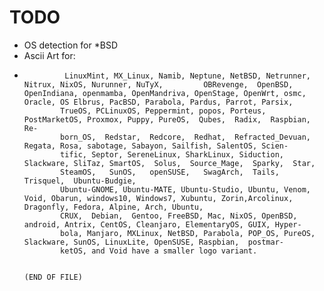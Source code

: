 # TODO
* OS detection for *BSD
* Ascii Art for:
*              LinuxMint, MX_Linux, Namib, Neptune, NetBSD, Netrunner, Nitrux, NixOS, Nurunner, NuTyX,         OBRevenge,  OpenBSD,  OpenIndiana, openmamba, OpenMandriva, OpenStage, OpenWrt, osmc, Oracle, OS Elbrus, PacBSD, Parabola, Pardus, Parrot, Parsix,
              TrueOS, PCLinuxOS, Peppermint, popos, Porteus, PostMarketOS, Proxmox, Puppy, PureOS,  Qubes,  Radix,  Raspbian,  Re‐
              born_OS,  Redstar,  Redcore,  Redhat,  Refracted_Devuan, Regata, Rosa, sabotage, Sabayon, Sailfish, SalentOS, Scien‐
              tific, Septor, SereneLinux, SharkLinux, Siduction, Slackware, SliTaz, SmartOS,  Solus,  Source_Mage,  Sparky,  Star,
              SteamOS,   SunOS,   openSUSE,   SwagArch,  Tails,  Trisquel,  Ubuntu-Budgie,
              Ubuntu-GNOME, Ubuntu-MATE, Ubuntu-Studio, Ubuntu, Venom, Void, Obarun, windows10, Windows7, Xubuntu, Zorin,Arcolinux, Dragonfly, Fedora, Alpine, Arch, Ubuntu,
              CRUX,  Debian,  Gentoo, FreeBSD, Mac, NixOS, OpenBSD, android, Antrix, CentOS, Cleanjaro, ElementaryOS, GUIX, Hyper‐
              bola, Manjaro, MXLinux, NetBSD, Parabola, POP_OS, PureOS, Slackware, SunOS, LinuxLite, OpenSUSE, Raspbian,  postmar‐
              ketOS, and Void have a smaller logo variant.

																			(END OF FILE)            